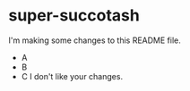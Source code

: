 # super-succotash

I'm making some changes to this README file.

*  A
*  B
*  C
I don't like your changes.
